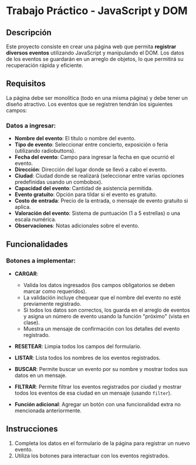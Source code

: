 # Trabajo Práctico - JavaScript y DOM

## Descripción
Este proyecto consiste en crear una página web que permita **registrar diversos eventos** utilizando JavaScript y manipulando el DOM. Los datos de los eventos se guardarán en un arreglo de objetos, lo que permitirá su recuperación rápida y eficiente.

## Requisitos
La página debe ser monolítica (todo en una misma página) y debe tener un diseño atractivo. Los eventos que se registren tendrán los siguientes campos:

### Datos a ingresar:
- **Nombre del evento**: El título o nombre del evento.
- **Tipo de evento**: Seleccionar entre concierto, exposición o feria (utilizando radiobuttons).
- **Fecha del evento**: Campo para ingresar la fecha en que ocurrió el evento.
- **Dirección**: Dirección del lugar donde se llevó a cabo el evento.
- **Ciudad**: Ciudad donde se realizará (seleccionar entre varias opciones predefinidas usando un combobox).
- **Capacidad del evento**: Cantidad de asistencia permitida.
- **Evento gratuito**: Opción para tildar si el evento es gratuito.
- **Costo de entrada**: Precio de la entrada, o mensaje de evento gratuito si aplica.
- **Valoración del evento**: Sistema de puntuación (1 a 5 estrellas) o una escala numérica.
- **Observaciones**: Notas adicionales sobre el evento.

## Funcionalidades
### Botones a implementar:
- **CARGAR**:
  - Valida los datos ingresados (los campos obligatorios se deben marcar como requeridos).
  - La validación incluye chequear que el nombre del evento no esté previamente registrado.
  - Si todos los datos son correctos, los guarda en el arreglo de eventos y asigna un número de evento usando la función "próximo" (vista en clase).
  - Muestra un mensaje de confirmación con los detalles del evento registrado.

- **RESETEAR**: Limpia todos los campos del formulario.

- **LISTAR**: Lista todos los nombres de los eventos registrados.

- **BUSCAR**: Permite buscar un evento por su nombre y mostrar todos sus datos en un mensaje.

- **FILTRAR**: Permite filtrar los eventos registrados por ciudad y mostrar todos los eventos de esa ciudad en un mensaje (usando `filter`).

- **Función adicional**: Agregar un botón con una funcionalidad extra no mencionada anteriormente.

## Instrucciones
1. Completa los datos en el formulario de la página para registrar un nuevo evento.
2. Utiliza los botones para interactuar con los eventos registrados.
